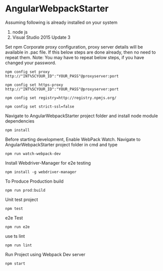 # AngularWebpackStarter

Assuming following is already installed on your system
1. node js
2. Visual Studio 2015 Update 3

Set npm Corporate proxy configuration, proxy server details will be available in .pac file. If this below steps are done already, then no need to repeat them. 
Note: You may have to repeat below steps, if you have changed your password.

```
npm config set proxy http://"INT%5CYOUR_ID":"YOUR_PASS"@proxyserver:port

npm config set https-proxy http://"INT%5CYOUR_ID":"YOUR_PASS"@proxyserver:port

npm config set registry=http://registry.npmjs.org/

npm config set strict-ssl=false
```
Navigate to AngularWebpackStarter project folder and install node module dependencies

```
npm install
```

Before starting development, Enable WebPack Watch. Navigate to AngularWebpackStarter project folder in cmd and type

```
npm run watch-webpack-dev
```

Install Webdriver-Manager for e2e testing

```
npm install -g webdriver-manager
```

To Produce Production build

```
npm run prod:build
```

Unit test project 

```
npm test
```

e2e Test

```
npm run e2e
```

use ts lint

```
npm run lint
```

Run Project using Webpack Dev server
```
npm start
```

